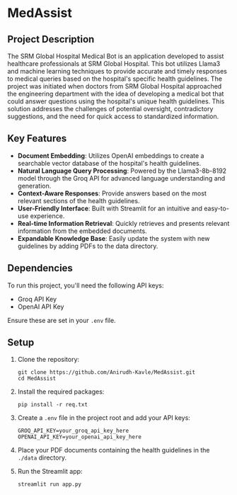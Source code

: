 # MedAssist

## Project Description

The SRM Global Hospital Medical Bot is an application developed to assist healthcare professionals at SRM Global Hospital. This bot utilizes Llama3 and machine learning techniques to provide accurate and timely responses to medical queries based on the hospital's specific health guidelines. The project was initiated when doctors from SRM Global Hospital approached the engineering department with the idea of developing a medical bot that could answer questions using the hospital's unique health guidelines. This solution addresses the challenges of potential oversight, contradictory suggestions, and the need for quick access to standardized information.

## Key Features

- **Document Embedding**: Utilizes OpenAI embeddings to create a searchable vector database of the hospital's health guidelines.
- **Natural Language Query Processing**: Powered by the Llama3-8b-8192 model through the Groq API for advanced language understanding and generation.
- **Context-Aware Responses**: Provide answers based on the most relevant sections of the health guidelines.
- **User-Friendly Interface**: Built with Streamlit for an intuitive and easy-to-use experience.
- **Real-time Information Retrieval**: Quickly retrieves and presents relevant information from the embedded documents.
- **Expandable Knowledge Base**: Easily update the system with new guidelines by adding PDFs to the data directory.

## Dependencies

To run this project, you'll need the following API keys:

- Groq API Key
- OpenAI API Key

Ensure these are set in your `.env` file.

## Setup

1. Clone the repository:
   ```
   git clone https://github.com/Anirudh-Kavle/MedAssist.git
   cd MedAssist
   ```

2. Install the required packages:
   ```
   pip install -r req.txt
   ```

3. Create a `.env` file in the project root and add your API keys:
   ```
   GROQ_API_KEY=your_groq_api_key_here
   OPENAI_API_KEY=your_openai_api_key_here
   ```

4. Place your PDF documents containing the health guidelines in the `./data` directory.

5. Run the Streamlit app:
   ```
   streamlit run app.py
   ```
